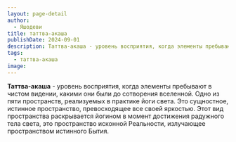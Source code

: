 ```yaml
---
layout: page-detail
author:
  - Яшодеви
title: таттва-акаша
publishDate: 2024-09-01
description: Таттва-акаша - уровень восприятия, когда элементы пребывают в чистом видении, какими они были до сотворения вселенной. Одно из пяти пространств, реализуемых в практике йоги света. Это сущностное, истинное пространство, превосходящее все своей яркостью
tags:
  - таттва-акаша
image:
---
```

**Таттва-акаша** - уровень восприятия, когда элементы пребывают в чистом видении, какими они были до сотворения вселенной. Одно из пяти пространств, реализуемых в практике йоги света. Это сущностное, истинное пространство, превосходящее все своей яркостью. Этот вид пространства раскрывается йогином в момент достижения радужного тела света, это пространство исконной Реальности, излучающее пространством истинного Бытия.

